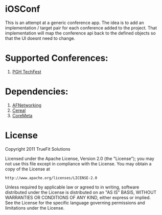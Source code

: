 iOSConf
=======
This is an attempt at a generic conference app. The idea is to add an implementation / target pair for each conference added to the project. That implementation will map the conference api back to the defined objects so that the UI doesnt need to change.

Supported Conferences:
======
1.  [PGH TechFest](http://pghtechfest.com/)

Dependencies:
======
1. [AFNetworking](https://github.com/AFNetworking/AFNetworking "AFNetworking")
2. [Cereal](https://github.com/jgretz/Cereal "Cereal")
3. [CoreMeta](https://github.com/jgretz/CoreMeta "CoreMeta")

License
======

Copyright 2011 TrueFit Solutions

Licensed under the Apache License, Version 2.0 (the "License");
you may not use this file except in compliance with the License.
You may obtain a copy of the License at

    http://www.apache.org/licenses/LICENSE-2.0

Unless required by applicable law or agreed to in writing, software
distributed under the License is distributed on an "AS IS" BASIS,
WITHOUT WARRANTIES OR CONDITIONS OF ANY KIND, either express or implied.
See the License for the specific language governing permissions and
limitations under the License.